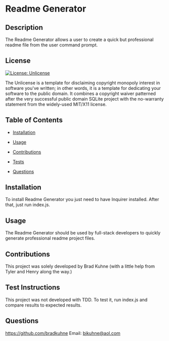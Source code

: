 # Readme Generator 
  
## Description
  
 The Readme Generator allows a user to create a quick but professional readme file from the user command prompt.
  
## License
  
 [![License: Unlicense](https://img.shields.io/badge/license-Unlicense-blue.svg)](http://unlicense.org/)
  
 The Unlicense is a template for disclaiming copyright monopoly interest in software you've written; in other words, it is a template for dedicating your software to the public domain. It combines a copyright waiver patterned after the very successful public domain SQLite project with the no-warranty statement from the widely-used MIT/X11 license.
  
## Table of Contents
  
* [Installation](#Installation)
  
* [Usage](#Usage)
  
* [Contributions](#Contributions)
  
* [Tests](#Tests)
  
* [Questions](#Questions)
  
## Installation
  
 To install Readme Generator you just need to have Inquirer installed.  After that, just run index.js.
  
## Usage
  
 The Readme Generator should be used by full-stack developers to quickly generate professional readme project files.
  
## Contributions
  
 This project was solely developed by Brad Kuhne (with a little help from Tyler and Henry along the way.)
  
## Test Instructions
  
 This project was not developed with TDD.  To test it, run index.js and compare results to expected results.
  
## Questions
  
 https://github.com/bradkuhne  Email: bjkuhne@aol.com

